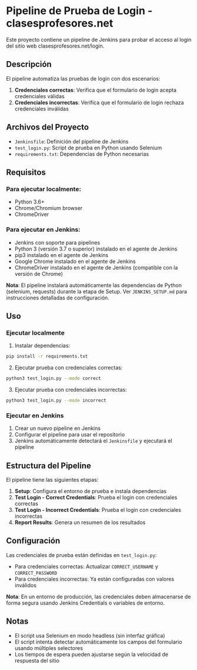 # Pipeline de Prueba de Login - clasesprofesores.net

Este proyecto contiene un pipeline de Jenkins para probar el acceso al login del sitio web clasesprofesores.net/login.

## Descripción

El pipeline automatiza las pruebas de login con dos escenarios:
1. **Credenciales correctas**: Verifica que el formulario de login acepta credenciales válidas
2. **Credenciales incorrectas**: Verifica que el formulario de login rechaza credenciales inválidas

## Archivos del Proyecto

- `Jenkinsfile`: Definición del pipeline de Jenkins
- `test_login.py`: Script de prueba en Python usando Selenium
- `requirements.txt`: Dependencias de Python necesarias

## Requisitos

### Para ejecutar localmente:
- Python 3.6+
- Chrome/Chromium browser
- ChromeDriver

### Para ejecutar en Jenkins:
- Jenkins con soporte para pipelines
- Python 3 (versión 3.7 o superior) instalado en el agente de Jenkins
- pip3 instalado en el agente de Jenkins
- Google Chrome instalado en el agente de Jenkins
- ChromeDriver instalado en el agente de Jenkins (compatible con la versión de Chrome)

**Nota**: El pipeline instalará automáticamente las dependencias de Python (selenium, requests) durante la etapa de Setup. Ver `JENKINS_SETUP.md` para instrucciones detalladas de configuración.

## Uso

### Ejecutar localmente

1. Instalar dependencias:
```bash
pip install -r requirements.txt
```

2. Ejecutar prueba con credenciales correctas:
```bash
python3 test_login.py --mode correct
```

3. Ejecutar prueba con credenciales incorrectas:
```bash
python3 test_login.py --mode incorrect
```

### Ejecutar en Jenkins

1. Crear un nuevo pipeline en Jenkins
2. Configurar el pipeline para usar el repositorio
3. Jenkins automáticamente detectará el `Jenkinsfile` y ejecutará el pipeline

## Estructura del Pipeline

El pipeline tiene las siguientes etapas:

1. **Setup**: Configura el entorno de prueba e instala dependencias
2. **Test Login - Correct Credentials**: Prueba el login con credenciales correctas
3. **Test Login - Incorrect Credentials**: Prueba el login con credenciales incorrectas
4. **Report Results**: Genera un resumen de los resultados

## Configuración

Las credenciales de prueba están definidas en `test_login.py`:
- Para credenciales correctas: Actualizar `CORRECT_USERNAME` y `CORRECT_PASSWORD`
- Para credenciales incorrectas: Ya están configuradas con valores inválidos

**Nota**: En un entorno de producción, las credenciales deben almacenarse de forma segura usando Jenkins Credentials o variables de entorno.

## Notas

- El script usa Selenium en modo headless (sin interfaz gráfica)
- El script intenta detectar automáticamente los campos del formulario usando múltiples selectores
- Los tiempos de espera pueden ajustarse según la velocidad de respuesta del sitio